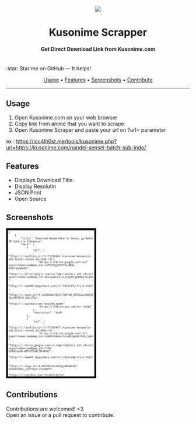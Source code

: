 <p align="center">
<img src="https://i.pinimg.com/originals/a3/1b/ec/a31becfcb76c2a3d73118c2b7b302b0b.png"  align="center" height="50"/>
</p>

<h1 align="center"> Kusonime Scrapper </h1>
<h4 align="center"> Get Direct Download Link from Kusonime.com<br/></h4>
<br/>
:star: Star me on GitHub — It helps!<br/>
 </p>
 <p align="center">
  <a href="#usage">Usage</a> •
  <a href="#features">Features</a> •
  <a href="#screenshots">Screenshots</a> •
  <a href="#contributions">Contribute</a>
</p>

---

## Usage
1. Open Kusonime.com on your web browser
2. Copy link from anime that you want to scrape
3. Open Kusonime Scraper and paste your url on ?url= parameter

ex : https://loc4lh0st.me/tools/kusonime.php?url=https://kusonime.com/nandei-sensei-batch-sub-indo/

## Features
* Displays Download Title
* Display Resolutin
* JSON Print
* Open Source

## Screenshots
<kbd><img style="border: 5px solid black;" src="https://github.com/RINNN-666/Kusonime-Scrapper/blob/master/Screenshots/screenshot.jpg"  height="400"/></kbd>

## Contributions
Contributions are welcomed! <3 <br/>
Open an issue or a pull request to contribute.